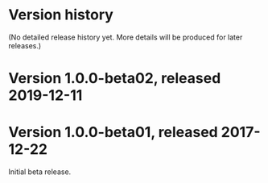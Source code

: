 # Version history

(No detailed release history yet. More details will be produced for later releases.)

# Version 1.0.0-beta02, released 2019-12-11

# Version 1.0.0-beta01, released 2017-12-22

Initial beta release.
